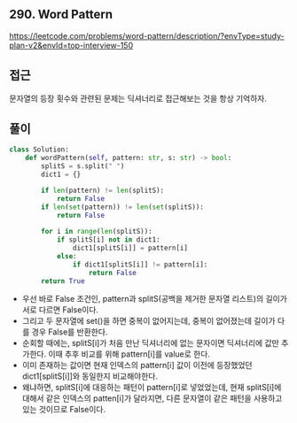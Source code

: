 ## 290. Word Pattern

https://leetcode.com/problems/word-pattern/description/?envType=study-plan-v2&envId=top-interview-150

## 접근

문자열의 등장 횟수와 관련된 문제는 딕셔너리로 접근해보는 것을 항상 기억하자.

## 풀이

``````python
class Solution:
    def wordPattern(self, pattern: str, s: str) -> bool:
        splitS = s.split(" ")
        dict1 = {}

        if len(pattern) != len(splitS):
            return False
        if len(set(pattern)) != len(set(splitS)):
            return False
        
        for i in range(len(splitS)):
            if splitS[i] not in dict1:
                dict1[splitS[i]] = pattern[i]
            else:
                if dict1[splitS[i]] != pattern[i]:
                    return False
        return True
``````

- 우선 바로 False 조건인, pattern과 splitS(공백을 제거한 문자열 리스트)의 길이가 서로 다르면 False이다.
- 그리고 두 문자열에 set()을 하면 중복이 없어지는데, 중복이 없어졌는데 길이가 다를 경우 False를 반환한다.
- 순회할 때에는, splitS[i]가 처음 만난 딕셔너리에 없는 문자이면 딕셔너리에 값만 추가한다. 이때 추후 비교를 위해 pattern[i]를 value로 한다.
- 이미 존재하는 값이면 현재 인덱스의 pattern[i] 값이 이전에 등장했었던 dict1[splitS[i]]와 동일한지 비교해야한다.
- 왜냐하면, splitS[i]에 대응하는 패턴이 pattern[i]로 넣었었는데, 현재 splitS[i]에 대해서 같은 인덱스의 patten[i]가 달라지면, 다른 문자열이 같은 패턴을 사용하고 있는 것이므로 False이다.
